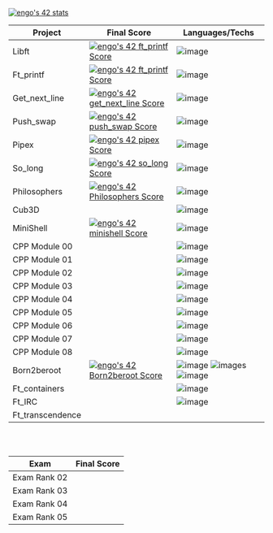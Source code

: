 [![engo's 42 stats](https://badge42.vercel.app/api/v2/cldek2z6j00730fmqhfch5sy1/stats?cursusId=21&coalitionId=47)](https://github.com/JaeSeoKim/badge42)

| Project         | Final Score                       | Languages/Techs |
|---------------- | ----------------------------------|---------------- |
| Libft           |[![engo's 42 ft_printf Score](https://badge42.vercel.app/api/v2/cldek2z6j00730fmqhfch5sy1/project/2222769)](https://github.com/JaeSeoKim/badge42)|![image](https://img.shields.io/badge/C-00599C?style=for-the-badge&logo=c&logoColor=white)|
| Ft_printf       |[![engo's 42 ft_printf Score](https://badge42.vercel.app/api/v2/cldek2z6j00730fmqhfch5sy1/project/2222769)](https://github.com/JaeSeoKim/badge42)|![image](https://img.shields.io/badge/C-00599C?style=for-the-badge&logo=c&logoColor=white)|
| Get_next_line   |[![engo's 42 get_next_line Score](https://badge42.vercel.app/api/v2/cldek2z6j00730fmqhfch5sy1/project/2193644)](https://github.com/JaeSeoKim/badge42)|![image](https://img.shields.io/badge/C-00599C?style=for-the-badge&logo=c&logoColor=white)|
| Push_swap       |[![engo's 42 push_swap Score](https://badge42.vercel.app/api/v2/cldek2z6j00730fmqhfch5sy1/project/2811289)](https://github.com/JaeSeoKim/badge42)|![image](https://img.shields.io/badge/C-00599C?style=for-the-badge&logo=c&logoColor=white)|
| Pipex           |[![engo's 42 pipex Score](https://badge42.vercel.app/api/v2/cldek2z6j00730fmqhfch5sy1/project/2870916)](https://github.com/JaeSeoKim/badge42)|![image](https://img.shields.io/badge/C-00599C?style=for-the-badge&logo=c&logoColor=white)|
| So_long         |[![engo's 42 so_long Score](https://badge42.vercel.app/api/v2/cldek2z6j00730fmqhfch5sy1/project/2839588)](https://github.com/JaeSeoKim/badge42)|![image](https://img.shields.io/badge/C-00599C?style=for-the-badge&logo=c&logoColor=white)|
| Philosophers    |[![engo's 42 Philosophers Score](https://badge42.vercel.app/api/v2/cldek2z6j00730fmqhfch5sy1/project/2914540)](https://github.com/JaeSeoKim/badge42)|![image](https://img.shields.io/badge/C-00599C?style=for-the-badge&logo=c&logoColor=white)|
| Cub3D           ||![image](https://img.shields.io/badge/C-00599C?style=for-the-badge&logo=c&logoColor=white)|
| MiniShell       |[![engo's 42 minishell Score](https://badge42.vercel.app/api/v2/cldek2z6j00730fmqhfch5sy1/project/2908496)](https://github.com/JaeSeoKim/badge42)|![image](https://img.shields.io/badge/C-00599C?style=for-the-badge&logo=c&logoColor=white)|
| CPP Module 00   ||![image](https://img.shields.io/badge/C%2B%2B-00599C?style=for-the-badge&logo=c%2B%2B&logoColor=white)|
| CPP Module 01   ||![image](https://img.shields.io/badge/C%2B%2B-00599C?style=for-the-badge&logo=c%2B%2B&logoColor=white)|
| CPP Module 02   ||![image](https://img.shields.io/badge/C%2B%2B-00599C?style=for-the-badge&logo=c%2B%2B&logoColor=white)|
| CPP Module 03   ||![image](https://img.shields.io/badge/C%2B%2B-00599C?style=for-the-badge&logo=c%2B%2B&logoColor=white)|
| CPP Module 04   ||![image](https://img.shields.io/badge/C%2B%2B-00599C?style=for-the-badge&logo=c%2B%2B&logoColor=white)|
| CPP Module 05   ||![image](https://img.shields.io/badge/C%2B%2B-00599C?style=for-the-badge&logo=c%2B%2B&logoColor=white)|
| CPP Module 06   ||![image](https://img.shields.io/badge/C%2B%2B-00599C?style=for-the-badge&logo=c%2B%2B&logoColor=white)|
| CPP Module 07   ||![image](https://img.shields.io/badge/C%2B%2B-00599C?style=for-the-badge&logo=c%2B%2B&logoColor=white)|
| CPP Module 08   ||![image](https://img.shields.io/badge/C%2B%2B-00599C?style=for-the-badge&logo=c%2B%2B&logoColor=white)|
| Born2beroot     |[![engo's 42 Born2beroot Score](https://badge42.vercel.app/api/v2/cldek2z6j00730fmqhfch5sy1/project/2377481)](https://github.com/JaeSeoKim/badge42)| ![image](https://img.shields.io/badge/Wordpress-21759B?style=for-the-badge&logo=wordpress&logoColor=white) ![images](https://img.shields.io/badge/MariaDB-003545?style=for-the-badge&logo=mariadb&logoColor=white) ![image](https://img.shields.io/badge/Debian-A81D33?style=for-the-badge&logo=debian&logoColor=white) |
| Ft_containers   ||![image](https://img.shields.io/badge/C%2B%2B-00599C?style=for-the-badge&logo=c%2B%2B&logoColor=white)|
| Ft_IRC          ||![image](https://img.shields.io/badge/C%2B%2B-00599C?style=for-the-badge&logo=c%2B%2B&logoColor=white)|
| Ft_transcendence|||
</br>
</br>

| Exam            | Final Score                       |
|---------------- | ----------------------------------|
| Exam Rank 02    ||
| Exam Rank 03    ||
| Exam Rank 04    ||
| Exam Rank 05    ||

</br>
</br>
</br>

<!-- Barre de progressiosn 
![Image in progress](https://progress-bar.dev/99/)| -->
<!--
### Hi there 👋
**thibaut1304/thibaut1304** is a ✨ _special_ ✨ repository because its `README.md` (this file) appears on your GitHub profile.

Here are some ideas to get you started:

- 🔭 I’m currently working on ...
- 🌱 I’m currently learning ...
- 👯 I’m looking to collaborate on ...
- 🤔 I’m looking for help with ...
- 💬 Ask me about ...
- 📫 How to reach me: ...
- 😄 Pronouns: ...
- ⚡ Fun fact: ...
-->


<!--
**Whotfisem03/Whotfisem03** is a ✨ _special_ ✨ repository because its `README.md` (this file) appears on your GitHub profile.

Here are some ideas to get you started:

- 🔭 I’m currently working on ...
- 🌱 I’m currently learning ...
- 👯 I’m looking to collaborate on ...
- 🤔 I’m looking for help with ...
- 💬 Ask me about ...
- 📫 How to reach me: ...
- 😄 Pronouns: ...
- ⚡ Fun fact: ...
-->
